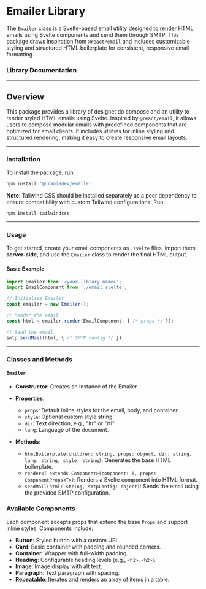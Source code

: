 # Emailer Library

The `Emailer` class is a Svelte-based email utility designed to render HTML emails using Svelte components and send them through SMTP. This package draws inspiration from `@react/email` and includes customizable styling and structured HTML boilerplate for consistent, responsive email formatting.

### Library Documentation

---

## Overview

This package provides a library of designet do compose and an utility to render styled HTML emails using Svelte. Inspired by `@react/email`, it allows users to compose modular emails with predefined components that are optimized for email clients. It includes utilities for inline styling and structured rendering, making it easy to create responsive email layouts.

---

### Installation

To install the package, run:

```bash
npm install '@uraniadev/emailer'
```

**Note**: Tailwind CSS should be installed separately as a peer dependency to ensure compatibility with custom Tailwind configurations. Run:

```bash
npm install tailwindcss
```

---

### Usage

To get started, create your email components as `.svelte` files, import them __server-side__, and use the `Emailer` class to render the final HTML output.

#### Basic Example

```typescript
import Emailer from '<your-library-name>';
import EmailComponent from './email.svelte';

// Initialize Emailer
const emailer = new Emailer();

// Render the email
const html = emailer.render(EmailComponent, { /* props */ });

// Send the email
smtp.sendMail(html, { /* SMTP config */ });
```

---

### Classes and Methods

#### `Emailer`

- **Constructor**: Creates an instance of the Emailer.
- **Properties**:
  - `props`: Default inline styles for the email, body, and container.
  - `style`: Optional custom style string.
  - `dir`: Text direction, e.g., "ltr" or "rtl".
  - `lang`: Language of the document.
  
- **Methods**:
  - `htmlBoilerplate(children: string, props: object, dir: string, lang: string, style: string)`: Generates the base HTML boilerplate.
  - `render<T extends Component>(component: T, props: ComponentProps<T>)`: Renders a Svelte component into HTML format.
  - `sendMail(html: string, smtpConfig: object)`: Sends the email using the provided SMTP configuration.

### Available Components

Each component accepts props that extend the base `Props` and support inline styles. Components include:

- **Button**: Styled button with a custom URL.
- **Card**: Basic container with padding and rounded corners.
- **Container**: Wrapper with full-width padding.
- **Heading**: Configurable heading levels (e.g., `<h1>`, `<h2>`).
- **Image**: Image display with alt text.
- **Paragraph**: Text paragraph with spacing.
- **Repeatable**: Iterates and renders an array of items in a table.
